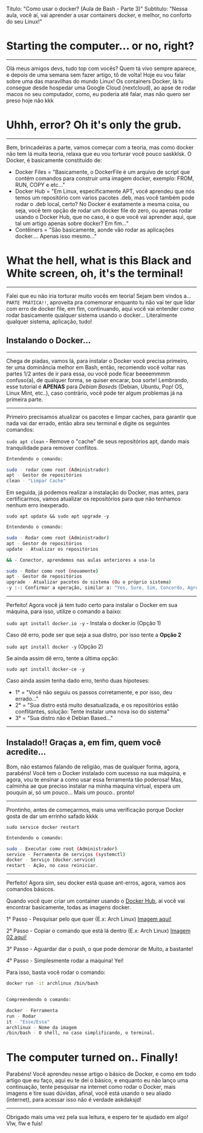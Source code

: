 Titulo: "Como usar o docker? (Aula de Bash - Parte 3)"
Subtitulo: "Nessa aula, você aí, vai aprender a usar containers docker, e melhor, no conforto do seu Linux!"

# Starting the computer... or no, right?
---

Olá meus amigos devs, tudo top com vocês? Quem tá vivo sempre aparece, e depois de uma semana sem fazer artigo, tô de volta! Hoje eu vou falar sobre uma das maravilhas do mundo Linux! Os containers Docker, lá tu consegue desde hospedar uma Google Cloud (nextcloud), ao apse de rodar macos no seu computador, como, eu poderia até falar, mas não quero ser preso hoje não kkk

# Uhhh, error? Oh it's only the grub.
---

Bem, brincadeiras a parte, vamos começar com a teoria, mas como docker não tem lá muita teoria, relaxa que eu vou torturar você pouco saskklsk. O Docker, é basicamente constituido de:

- Docker Files = "Basicamente, o DockerFile é um arquivo de script que contém comandos para construir uma imagem docker, exemplo: FROM, RUN, COPY e etc..."
- Docker Hub = "Em Linux, especificamente APT, você aprendeu que nós temos um repositório com varios pacotes .deb, mas você também pode rodar o .deb local, certo? No Docker é exatamente a mesma coisa, ou seja, você tem opção de rodar um docker file do zero, ou apenas rodar usando o Docker Hub, que no caso, é o que você vai aprender aqui, que tal um artigo apenas sobre docker? Em fim..."
- Contêiners = "São basicamente, aonde vão rodar as aplicações docker.... Apenas isso mesmo..."


# What the hell, what is this Black and White screen, oh, it's the terminal!

---

Falei que eu não iria torturar muito vocês em teoria! Sejam bem vindos a... `PARTE PRÁTICA!!`, aproveita pra comemorar enquanto tu não vai ter que lidar com erro de docker file, em fim, continuando, aqui você vai entender como rodar basicamente qualquer sistema usando o docker... Literalmente qualquer sistema, aplicação, tudo!

## Instalando o Docker...

---

Chega de piadas, vamos lá, para instalar o Docker você precisa primeiro, ter uma dominância melhor em Bash, então, recomendo você voltar nas partes 1/2 antes de ir para essa, ou você pode ficar beeeemmmm confuso(a), de qualquer forma, se quiser encarar, boa sorte! Lembrando, esse tutorial é **APENAS** para *Debian Baseds* (Debian, Ubuntu, Pop! OS, Linux Mint, etc..), caso contrário, vocẽ pode ter algum problemas já na primeira parte.

---

Primeiro precisamos atualizar os pacotes e limpar caches, para garantir que nada vai dar errado, então abra seu terminal e digite os seguintes comandos: 

`sudo apt clean` - Remove o "cache" de seus repositórios apt, dando mais tranquilidade para remover conflitos.

```bash
Entendendo o comando:

sudo - rodar como root (Administrador)
apt - Gestor de repositórios
clean - "Limpar Cache"

``` 


Em seguida, já podemos realizar a instalação do Docker, mas antes, para certificarmos, vamos atualizar os repositórios para que não tenhamos nenhum erro inexperado.

`sudo apt update && sudo apt upgrade -y`

```bash
Entendendo o comando:

sudo - Rodar como root (Administrador)
apt - Gestor de repositórios
update - Atualizar os repositórios

&& - Conector, aprendemos nas aulas anteriores a usa-lo

sudo - Rodar como root (novamente)
apt - Gestor de repositórios
upgrade - Atualizar pacotes do sistema (Ou o próprio sistema)
-y :-: Confirmar a operação, similar a: "Yes, Sure, Sim, Concordo, Agree" 
```

---

Perfeito! Agora você já tem tudo certo para instalar o Docker em sua máquina, para isso, utilize o comando a baixo:

`sudo apt install docker.io -y` - Instala o docker.io (Opção 1)

Caso dê erro, pode ser que seja a sua distro, por isso tente a **Opção 2**

`sudo apt install docker -y` (Opção 2)

Se ainda assim dê erro, tente a última opção:

`sudo apt install docker-ce -y`

Caso ainda assim tenha dado erro, tenho duas hipoteses:

- 1° = "Você não seguiu os passos corretamente, e por isso, deu errado..."
- 2° = "Sua distro está muito desatualizada, e os repositórios estão conflitantes, solução: Tente instalar uma nova iso do sistema"
- 3° = "Sua distro não é Debian Based..."

---

## Instalado!! Graças a, em fim, quem você acredite...

Bom, não estamos falando de religião, mas de qualquer forma, agora, parabéns! Você tem o Docker instalado com sucesso na sua máquina, e agora, vou te ensinar a como usar essa ferramenta tão poderosa! Mas, calminha ae que preciso instalar na minha maquina virtual, espera um pouquin ai, só um pouco... Mais um pouco.. pronto!

---

Prontinho, antes de começarmos, mais uma verificação porque Docker gosta de dar um errinho safado kkkk


`sudo service docker restart`

```bash
Entendendo o comando:

sudo - Executar como root (Administrador)
service - Ferramenta de serviços (systemctl)
docker - Serviço (docker.service)
restart - Ação, no caso reiniciar.
```


---

Perfeito! Agora sim, seu docker está quase ant-erros, agora, vamos aos comandos básicos.

Quando você quer criar um container usando o [Docker Hub](https://hub.docker.com "Docker Hub - Site Oficial"), aí você vai encontrar basicamente, todas as imagens docker.


1° Passo - Pesquisar pelo que quer (E.x: Arch Linux)
[Imagem aqui!](https://github.com/op3ny/artigo/blob/main/img1.png)

2° Passo - Copiar o comando que está lá dentro (E.x: Arch Linux)
[Imagem 02 aqui!](https://github.com/op3ny/artigo/blob/main/img02.png)

3° Passo - Aguardar dar o push, o que pode demorar de Muito, a bastante!

4° Passo - Simplesmente rodar a maquina! Yei!


Para isso, basta você rodar o comando:
```bash
docker run -it archlinux /bin/bash


Compreendendo o comando:

docker - Ferramenta
run - Rodar
it - "Esse/Essa"
archlinux - Nome da imagem
/bin/bash - O shell, no caso simplificando, o terminal.
```


# The computer turned on.. Finally!

Parabéns! Você aprendeu nesse artigo o básico de Docker, e como em todo artigo que eu faço, aqui eu te dei o básico, e enquanto eu não lanço uma continuação, tente pesquisar na internet como rodar o Docker, mais imagens e tire suas dúvidas, afinal, você está usando o seu aliado (internet), para acessar isso não é verdade askdaksjd!

---

Obrigado mais uma vez pela sua leitura, e espero ter te ajudado em algo! Vlw, flw e fuis!
